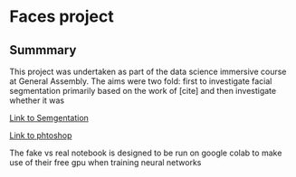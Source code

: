 # Faces project

## Summmary

This project was undertaken as part of the data science immersive course at General Assembly. The aims were two fold: first to investigate facial segmentation primarily based on the work of [cite] and then investigate whether it was

[Link to Semgentation](https://github.com/Rees451/faces-project/blob/master/notebooks/face_segmentation.ipynb)

[Link to phtoshop](https://github.com/Rees451/faces-project/blob/master/notebooks/real_vs_fake_face.ipynb)

The fake vs real notebook is designed to be run on google colab to make use of their free gpu when training neural networks
